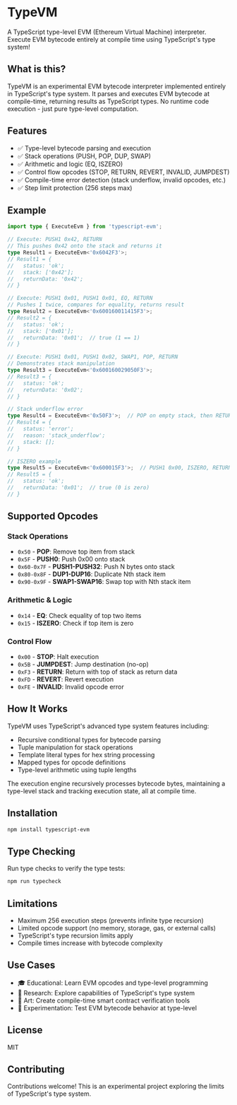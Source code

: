# TypeVM

A TypeScript type-level EVM (Ethereum Virtual Machine) interpreter. Execute EVM bytecode entirely at compile time using TypeScript's type system!

## What is this?

TypeVM is an experimental EVM bytecode interpreter implemented entirely in TypeScript's type system. It parses and executes EVM bytecode at compile-time, returning results as TypeScript types. No runtime code execution - just pure type-level computation.

## Features

- ✅ Type-level bytecode parsing and execution
- ✅ Stack operations (PUSH, POP, DUP, SWAP)
- ✅ Arithmetic and logic (EQ, ISZERO)
- ✅ Control flow opcodes (STOP, RETURN, REVERT, INVALID, JUMPDEST)
- ✅ Compile-time error detection (stack underflow, invalid opcodes, etc.)
- ✅ Step limit protection (256 steps max)

## Example

```typescript
import type { ExecuteEvm } from 'typescript-evm';

// Execute: PUSH1 0x42, RETURN
// This pushes 0x42 onto the stack and returns it
type Result1 = ExecuteEvm<'0x6042F3'>;
// Result1 = {
//   status: 'ok';
//   stack: ['0x42'];
//   returnData: '0x42';
// }

// Execute: PUSH1 0x01, PUSH1 0x01, EQ, RETURN
// Pushes 1 twice, compares for equality, returns result
type Result2 = ExecuteEvm<'0x600160011415F3'>;
// Result2 = {
//   status: 'ok';
//   stack: ['0x01'];
//   returnData: '0x01';  // true (1 == 1)
// }

// Execute: PUSH1 0x01, PUSH1 0x02, SWAP1, POP, RETURN
// Demonstrates stack manipulation
type Result3 = ExecuteEvm<'0x600160029050F3'>;
// Result3 = {
//   status: 'ok';
//   returnData: '0x02';
// }

// Stack underflow error
type Result4 = ExecuteEvm<'0x50F3'>;  // POP on empty stack, then RETURN
// Result4 = {
//   status: 'error';
//   reason: 'stack_underflow';
//   stack: [];
// }

// ISZERO example
type Result5 = ExecuteEvm<'0x600015F3'>;  // PUSH1 0x00, ISZERO, RETURN
// Result5 = {
//   status: 'ok';
//   returnData: '0x01';  // true (0 is zero)
// }
```

## Supported Opcodes

### Stack Operations
- `0x50` - **POP**: Remove top item from stack
- `0x5F` - **PUSH0**: Push 0x00 onto stack
- `0x60-0x7F` - **PUSH1-PUSH32**: Push N bytes onto stack
- `0x80-0x8F` - **DUP1-DUP16**: Duplicate Nth stack item
- `0x90-0x9F` - **SWAP1-SWAP16**: Swap top with Nth stack item

### Arithmetic & Logic
- `0x14` - **EQ**: Check equality of top two items
- `0x15` - **ISZERO**: Check if top item is zero

### Control Flow
- `0x00` - **STOP**: Halt execution
- `0x5B` - **JUMPDEST**: Jump destination (no-op)
- `0xF3` - **RETURN**: Return with top of stack as return data
- `0xFD` - **REVERT**: Revert execution
- `0xFE` - **INVALID**: Invalid opcode error

## How It Works

TypeVM uses TypeScript's advanced type system features including:
- Recursive conditional types for bytecode parsing
- Tuple manipulation for stack operations
- Template literal types for hex string processing
- Mapped types for opcode definitions
- Type-level arithmetic using tuple lengths

The execution engine recursively processes bytecode bytes, maintaining a type-level stack and tracking execution state, all at compile time.

## Installation

```bash
npm install typescript-evm
```

## Type Checking

Run type checks to verify the type tests:

```bash
npm run typecheck
```

## Limitations

- Maximum 256 execution steps (prevents infinite type recursion)
- Limited opcode support (no memory, storage, gas, or external calls)
- TypeScript's type recursion limits apply
- Compile times increase with bytecode complexity

## Use Cases

- 🎓 Educational: Learn EVM opcodes and type-level programming
- 🔬 Research: Explore capabilities of TypeScript's type system
- 🎨 Art: Create compile-time smart contract verification tools
- 🧪 Experimentation: Test EVM bytecode behavior at type-level

## License

MIT

## Contributing

Contributions welcome! This is an experimental project exploring the limits of TypeScript's type system.
